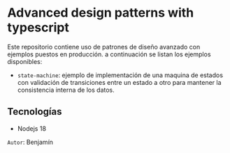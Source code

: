 # Advanced design patterns with typescript

Este repositorio contiene uso de patrones de diseño avanzado con ejemplos puestos en producción. a continuación se listan 
los ejemplos disponibles:

* `state-machine`: ejemplo de implementación de una maquina de estados con validación de transiciones entre un estado a otro para mantener la consistencia interna de los datos.


## Tecnologías

* Nodejs 18


`Autor`: Benjamín

